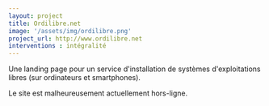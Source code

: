 ```yaml
---
layout: project
title: Ordilibre.net
image: '/assets/img/ordilibre.png'
project_url: http://www.ordilibre.net
interventions : intégralité
---
```


Une landing page pour un service d'installation de systèmes d'exploitations libres (sur ordinateurs et smartphones).

Le site est malheureusement actuellement hors-ligne.
